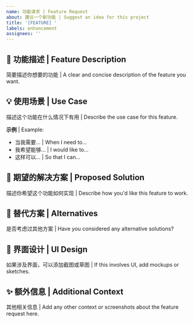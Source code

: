 ```yaml
---
name: 功能请求 | Feature Request
about: 建议一个新功能 | Suggest an idea for this project
title: '[FEATURE] '
labels: enhancement
assignees: ''
---
```


## 🚀 功能描述 | Feature Description

简要描述你想要的功能 | A clear and concise description of the feature you want.

## 💡 使用场景 | Use Case

描述这个功能在什么情况下有用 | Describe the use case for this feature.

**示例** | Example:
- 当我需要... | When I need to...
- 我希望能够... | I would like to...
- 这样可以... | So that I can...

## 🎨 期望的解决方案 | Proposed Solution

描述你希望这个功能如何实现 | Describe how you'd like this feature to work.

## 🔄 替代方案 | Alternatives

是否考虑过其他方案 | Have you considered any alternative solutions?

## 📸 界面设计 | UI Design

如果涉及界面，可以添加截图或草图 | If this involves UI, add mockups or sketches.

## ✨ 额外信息 | Additional Context

其他相关信息 | Add any other context or screenshots about the feature request here.
